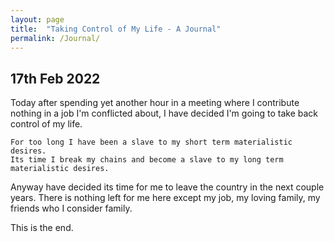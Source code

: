```yaml
---
layout: page
title:  "Taking Control of My Life - A Journal"
permalink: /Journal/
---
```


## 17th Feb 2022

Today after spending yet another hour in a meeting where I contribute nothing in a job I'm conflicted about, I have decided I'm going to take back control of my life.

```
For too long I have been a slave to my short term materialistic desires. 
Its time I break my chains and become a slave to my long term materialistic desires.
```

Anyway have decided its time for me to leave the country in the next couple years. 
There is nothing left for me here except my job, my loving family, my friends who I consider family.

This is the end.


